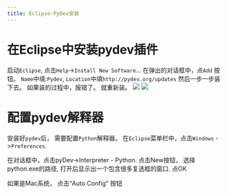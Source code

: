 ```yaml
---
title: Eclipse-PyDev安装
---
```

# 在Eclipse中安装pydev插件
启动`Eclipse`, 点击`Help`->`Install New Software`...   在弹出的对话框中，点`Add` 按钮。 `Name`中填:`Pydev`,  `Location`中填`http://pydev.org/updates`
然后一步一步装下去。  如果装的过程中，报错了。 就重新装。
![](http://images.cnblogs.com/cnblogs_com/Bonker/708765/o_1.png)
![](http://images.cnblogs.com/cnblogs_com/Bonker/708765/o_2.png)

# 配置pydev解释器
安装好`pydev`后， 需要配置`Python`解释器。
在`Eclipse`菜单栏中，点击`Windows` ->`Preferences`.   

在对话框中，点击pyDev->Interpreter - Python.  点击New按钮， 选择python.exe的路径, 打开后显示出一个包含很多复选框的窗口. 点OK

如果是Mac系统， 点击“Auto Config” 按钮

